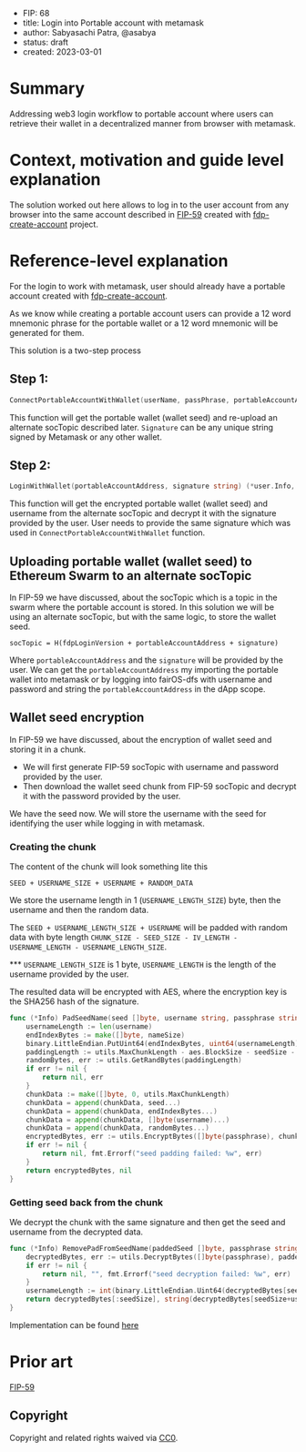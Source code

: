 - FIP: 68
- title: Login into Portable account with metamask 
- author: Sabyasachi Patra, @asabya
- status: draft
- created: 2023-03-01

# Summary
Addressing web3 login workflow to portable account where users can retrieve their wallet in a decentralized manner from browser with metamask.

# Context, motivation and guide level explanation

The solution worked out here allows to log in to the user account from any browser into the same account described in [FIP-59](https://github.com/fairDataSociety/FIPs/blob/master/text/0059-portable-account.md) created with
[fdp-create-account](https://github.com/fairDataSociety/fdp-create-account) project.

# Reference-level explanation

For the login to work with metamask, user should already have a portable account created with [fdp-create-account](https://github.com/fairDataSociety/fdp-create-account).

As we know while creating a portable account users can provide a 12 word mnemonic phrase for the portable wallet or a 12 word mnemonic will be generated for them.

This solution is a two-step process

## Step 1: 
```go
ConnectPortableAccountWithWallet(userName, passPhrase, portableAccountAddress, signature string) error
```

This function will get the portable wallet (wallet seed) and re-upload an alternate socTopic described later. `Signature` can be any unique string signed by Metamask or any other wallet.

## Step 2: 
```go
LoginWithWallet(portableAccountAddress, signature string) (*user.Info, error) 
```

This function will get the encrypted portable wallet (wallet seed) and username from the alternate socTopic and decrypt it with the signature provided by the user. User needs to provide the same signature which was used in `ConnectPortableAccountWithWallet` function.

## Uploading portable wallet (wallet seed) to Ethereum Swarm to an alternate socTopic

In FIP-59 we have discussed, about the socTopic which is a topic in the swarm where the portable account is stored. In this solution we will be using an alternate socTopic, but with the same logic, to store the wallet seed.
```
socTopic = H(fdpLoginVersion + portableAccountAddress + signature)
```

Where `portableAccountAddress` and the `signature` will be provided by the user. We can get the `portableAccountAddress` my importing the portable wallet into metamask or by logging into fairOS-dfs with username and password and string the `portableAccountAddress` in the dApp scope.

## Wallet seed encryption
In FIP-59 we have discussed, about the encryption of wallet seed and storing it in a chunk. 

- We will first generate FIP-59 socTopic with username and password provided by the user.
- Then download the wallet seed chunk from FIP-59 socTopic and decrypt it with the password provided by the user.

We have the seed now. We will store the username with the seed for identifying the user while logging in with metamask.

### Creating the chunk

The content of the chunk will look something lite this

```
SEED + USERNAME_SIZE + USERNAME + RANDOM_DATA
```

We store the username length in 1 (`USERNAME_LENGTH_SIZE`) byte, then the username and then the random data.

The `SEED + USERNAME_LENGTH_SIZE + USERNAME` will be padded with random data with byte length `CHUNK_SIZE - SEED_SIZE - IV_LENGTH - USERNAME_LENGTH - USERNAME_LENGTH_SIZE`.

*** `USERNAME_LENGTH_SIZE` is 1 byte, `USERNAME_LENGTH` is the length of the username provided by the user.

The resulted data will be encrypted with AES, where the encryption key is the SHA256 hash of the signature.

```go
func (*Info) PadSeedName(seed []byte, username string, passphrase string) ([]byte, error) {
    usernameLength := len(username)
    endIndexBytes := make([]byte, nameSize)
    binary.LittleEndian.PutUint64(endIndexBytes, uint64(usernameLength))
    paddingLength := utils.MaxChunkLength - aes.BlockSize - seedSize - nameSize - usernameLength
    randomBytes, err := utils.GetRandBytes(paddingLength)
    if err != nil { 
        return nil, err
    }
    chunkData := make([]byte, 0, utils.MaxChunkLength)
    chunkData = append(chunkData, seed...)
    chunkData = append(chunkData, endIndexBytes...)
    chunkData = append(chunkData, []byte(username)...)
    chunkData = append(chunkData, randomBytes...)
    encryptedBytes, err := utils.EncryptBytes([]byte(passphrase), chunkData)
    if err != nil {
        return nil, fmt.Errorf("seed padding failed: %w", err)
    }
    return encryptedBytes, nil
}
```

### Getting seed back from the chunk

We decrypt the chunk with the same signature and then get the seed and username from the decrypted data.

```go
func (*Info) RemovePadFromSeedName(paddedSeed []byte, passphrase string) ([]byte, string, error) {
	decryptedBytes, err := utils.DecryptBytes([]byte(passphrase), paddedSeed)
	if err != nil {
		return nil, "", fmt.Errorf("seed decryption failed: %w", err)
	}
	usernameLength := int(binary.LittleEndian.Uint64(decryptedBytes[seedSize : seedSize+usernameLengthSize]))
	return decryptedBytes[:seedSize], string(decryptedBytes[seedSize+usernameLengthSize : seedSize+usernameLengthSize+usernameLength]), nil
}
```

Implementation can be found [here](https://github.com/fairDataSociety/fairOS-dfs/blob/feat/podSubscription.0/pkg/account/account.go) 

# Prior art
[FIP-59](https://github.com/fairDataSociety/FIPs/blob/master/text/0059-portable-account.md)

## Copyright

Copyright and related rights waived via [CC0](https://creativecommons.org/publicdomain/zero/1.0/).

